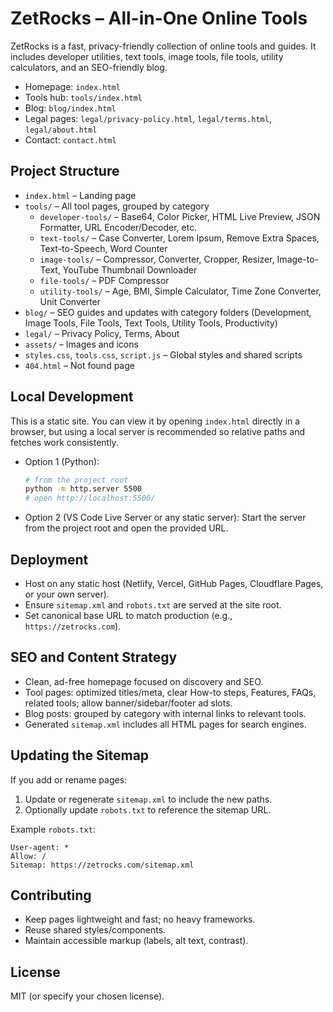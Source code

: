 # ZetRocks – All-in-One Online Tools

ZetRocks is a fast, privacy-friendly collection of online tools and guides. It includes developer utilities, text tools, image tools, file tools, utility calculators, and an SEO-friendly blog.

- Homepage: `index.html`
- Tools hub: `tools/index.html`
- Blog: `blog/index.html`
- Legal pages: `legal/privacy-policy.html`, `legal/terms.html`, `legal/about.html`
- Contact: `contact.html`

## Project Structure

- `index.html` – Landing page
- `tools/` – All tool pages, grouped by category
  - `developer-tools/` – Base64, Color Picker, HTML Live Preview, JSON Formatter, URL Encoder/Decoder, etc.
  - `text-tools/` – Case Converter, Lorem Ipsum, Remove Extra Spaces, Text-to-Speech, Word Counter
  - `image-tools/` – Compressor, Converter, Cropper, Resizer, Image-to-Text, YouTube Thumbnail Downloader
  - `file-tools/` – PDF Compressor
  - `utility-tools/` – Age, BMI, Simple Calculator, Time Zone Converter, Unit Converter
- `blog/` – SEO guides and updates with category folders (Development, Image Tools, File Tools, Text Tools, Utility Tools, Productivity)
- `legal/` – Privacy Policy, Terms, About
- `assets/` – Images and icons
- `styles.css`, `tools.css`, `script.js` – Global styles and shared scripts
- `404.html` – Not found page

## Local Development

This is a static site. You can view it by opening `index.html` directly in a browser, but using a local server is recommended so relative paths and fetches work consistently.

- Option 1 (Python):
  ```bash
  # from the project root
  python -m http.server 5500
  # open http://localhost:5500/
  ```
- Option 2 (VS Code Live Server or any static server):
  Start the server from the project root and open the provided URL.

## Deployment

- Host on any static host (Netlify, Vercel, GitHub Pages, Cloudflare Pages, or your own server).
- Ensure `sitemap.xml` and `robots.txt` are served at the site root.
- Set canonical base URL to match production (e.g., `https://zetrocks.com`).

## SEO and Content Strategy

- Clean, ad-free homepage focused on discovery and SEO.
- Tool pages: optimized titles/meta, clear How-to steps, Features, FAQs, related tools; allow banner/sidebar/footer ad slots.
- Blog posts: grouped by category with internal links to relevant tools.
- Generated `sitemap.xml` includes all HTML pages for search engines.

## Updating the Sitemap

If you add or rename pages:
1. Update or regenerate `sitemap.xml` to include the new paths.
2. Optionally update `robots.txt` to reference the sitemap URL.

Example `robots.txt`:
```
User-agent: *
Allow: /
Sitemap: https://zetrocks.com/sitemap.xml
```

## Contributing

- Keep pages lightweight and fast; no heavy frameworks.
- Reuse shared styles/components.
- Maintain accessible markup (labels, alt text, contrast).

## License

MIT (or specify your chosen license).
